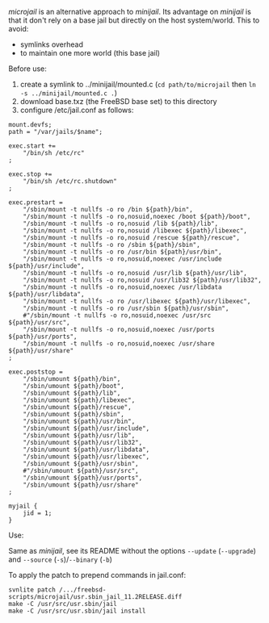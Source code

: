 *microjail* is an alternative approach to *minijail*. Its advantage on *minijail* is that it don't rely on a base jail but directly on the host system/world. This to avoid:

* symlinks overhead
* to maintain one more world (this base jail)

Before use:

1. create a symlink to ../minijail/mounted.c (`cd path/to/microjail` then `ln -s ../minijail/mounted.c .`)
2. download base.txz (the FreeBSD base set) to this directory
3. configure /etc/jail.conf as follows:

```
mount.devfs;
path = "/var/jails/$name";

exec.start +=
    "/bin/sh /etc/rc"
;

exec.stop +=
    "/bin/sh /etc/rc.shutdown"
;

exec.prestart =
    "/sbin/mount -t nullfs -o ro /bin ${path}/bin",
    "/sbin/mount -t nullfs -o ro,nosuid,noexec /boot ${path}/boot",
    "/sbin/mount -t nullfs -o ro,nosuid /lib ${path}/lib",
    "/sbin/mount -t nullfs -o ro,nosuid /libexec ${path}/libexec",
    "/sbin/mount -t nullfs -o ro,nosuid /rescue ${path}/rescue",
    "/sbin/mount -t nullfs -o ro /sbin ${path}/sbin",
    "/sbin/mount -t nullfs -o ro /usr/bin ${path}/usr/bin",
    "/sbin/mount -t nullfs -o ro,nosuid,noexec /usr/include ${path}/usr/include",
    "/sbin/mount -t nullfs -o ro,nosuid /usr/lib ${path}/usr/lib",
    "/sbin/mount -t nullfs -o ro,nosuid /usr/lib32 ${path}/usr/lib32",
    "/sbin/mount -t nullfs -o ro,nosuid,noexec /usr/libdata ${path}/usr/libdata",
    "/sbin/mount -t nullfs -o ro /usr/libexec ${path}/usr/libexec",
    "/sbin/mount -t nullfs -o ro /usr/sbin ${path}/usr/sbin",
    #"/sbin/mount -t nullfs -o ro,nosuid,noexec /usr/src ${path}/usr/src",
    "/sbin/mount -t nullfs -o ro,nosuid,noexec /usr/ports ${path}/usr/ports",
    "/sbin/mount -t nullfs -o ro,nosuid,noexec /usr/share ${path}/usr/share"
;

exec.poststop =
    "/sbin/umount ${path}/bin",
    "/sbin/umount ${path}/boot",
    "/sbin/umount ${path}/lib",
    "/sbin/umount ${path}/libexec",
    "/sbin/umount ${path}/rescue",
    "/sbin/umount ${path}/sbin",
    "/sbin/umount ${path}/usr/bin",
    "/sbin/umount ${path}/usr/include",
    "/sbin/umount ${path}/usr/lib",
    "/sbin/umount ${path}/usr/lib32",
    "/sbin/umount ${path}/usr/libdata",
    "/sbin/umount ${path}/usr/libexec",
    "/sbin/umount ${path}/usr/sbin",
    #"/sbin/umount ${path}/usr/src",
    "/sbin/umount ${path}/usr/ports",
    "/sbin/umount ${path}/usr/share"
;

myjail {
    jid = 1;
}
```

Use:

Same as *minijail*, see its README without the options `--update` (`--upgrade`) and `--source` (`-s`)/`--binary` (`-b`)

To apply the patch to prepend commands in jail.conf:
```
svnlite patch /.../freebsd-scripts/microjail/usr.sbin_jail_11.2RELEASE.diff
make -C /usr/src/usr.sbin/jail
make -C /usr/src/usr.sbin/jail install
```
